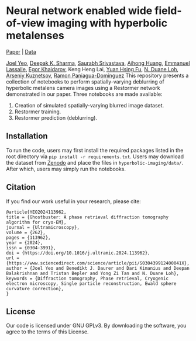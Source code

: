 # Neural network enabled wide field-of-view imaging with hyperbolic metalenses
[Paper]() | [Data]()

[Joel Yeo](https://orcid.org/0000-0001-5160-7628), [Deepak K. Sharma](https://orcid.org/0000-0002-5733-3952), [Saurabh Srivastava](https://orcid.org/0000-0001-6420-1440), [Aihong Huang](https://orcid.org/0000-0003-4609-173X), [Emmanuel Lassalle](https://orcid.org/0000-0002-0098-5159), [Egor Khaidarov]([https://orcid.org/0000-0002-0098-5159](https://orcid.org/0000-0002-0848-552X)), Keng Heng Lai, [Yuan Hsing Fu](https://orcid.org/0000-0002-7691-0196), [N. Duane Loh](https://orcid.org/0000-0002-8886-510X), [Arseniy Kuznetsov](https://orcid.org/0000-0002-7622-8939), [Ramon Paniagua-Dominguez](https://orcid.org/0000-0001-7836-681X)
This repository presents a collection of notebooks to perform spatially-varying deblurring of hyperbolic metalens camera images using a Restormer network demonstrated in our paper. Three notebooks are made available:
1. Creation of simulated spatially-varying blurred image dataset.
2. Restormer training.
3. Restormer prediction (deblurring).

## Installation
To run the code, users may first install the required packages listed in the root directory via ```pip install -r requirements.txt```.
Users may download the dataset from [Zenodo]() and place the files in ```hyperbolic-imaging/data/```.
After which, users may simply run the notebooks.

## Citation
If you find our work useful in your research, please cite:
```
@article{YEO2024113962,
title = {Ghostbuster: A phase retrieval diffraction tomography algorithm for cryo-EM},
journal = {Ultramicroscopy},
volume = {262},
pages = {113962},
year = {2024},
issn = {0304-3991},
doi = {https://doi.org/10.1016/j.ultramic.2024.113962},
url = {https://www.sciencedirect.com/science/article/pii/S030439912400041X},
author = {Joel Yeo and Benedikt J. Daurer and Dari Kimanius and Deepan Balakrishnan and Tristan Bepler and Yong Zi Tan and N. Duane Loh},
keywords = {Diffraction tomography, Phase retrieval, Cryogenic electron microscopy, Single particle reconstruction, Ewald sphere curvature correction},
}
```

## License
Our code is licensed under GNU GPLv3. By downloading the software, you agree to the terms of this License.
